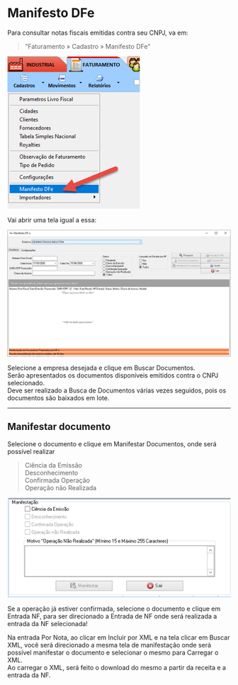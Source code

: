 # Manifesto DFe

Para consultar notas fiscais emitidas contra seu CNPJ, va em:
> "Faturamento » Cadastro » Manifesto DFe"  

![1](/img/faturamento/cadastro/1.png) 

Vai abrir uma tela igual a essa:

![2](/img/faturamento/cadastro/2.png) 

Selecione a empresa desejada e clique em Buscar Documentos.      
Serão apresentados os documentos disponíveis emitidos contra o CNPJ selecionado.    
Deve ser realizado a Busca de Documentos várias vezes seguidos, pois os documentos são baixados em lote.

---

## Manifestar documento

Selecione o documento e clique em Manifestar Documentos, onde será possível realizar
> Ciência da Emissão   
> Desconhecimento   
> Confirmada Operação    
> Operação não Realizada

![3](/img/faturamento/cadastro/3.png) 

Se a operação já estiver confirmada, selecione o documento e clique em Entrada NF, para ser direcionado a Entrada de NF onde será realizada a entrada da NF selecionada!

Na entrada Por Nota, ao clicar em  Incluir por XML e na tela clicar em Buscar XML, você será direcionado a mesma tela de manifestação onde será possível manifestar o documento e selecionar o mesmo para Carregar o XML.   
Ao carregar o XML, será feito  o download do mesmo a partir da receita e a entrada da NF.